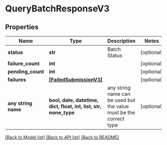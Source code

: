 # QueryBatchResponseV3


## Properties
Name | Type | Description | Notes
------------ | ------------- | ------------- | -------------
**status** | **str** | Batch Status | [optional] 
**failure_count** | **int** |  | [optional] 
**pending_count** | **int** |  | [optional] 
**failures** | [**[FailedSubmissionV3]**](FailedSubmissionV3.md) |  | [optional] 
**any string name** | **bool, date, datetime, dict, float, int, list, str, none_type** | any string name can be used but the value must be the correct type | [optional]

[[Back to Model list]](../README.md#documentation-for-models) [[Back to API list]](../README.md#documentation-for-api-endpoints) [[Back to README]](../README.md)


